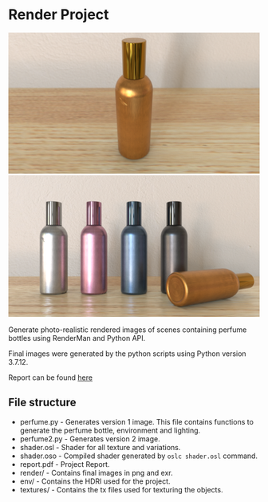 # Render Project

![Version 1](render/v1.png)
![Version 1](render/v2.png)

Generate photo-realistic rendered images of scenes containing perfume bottles using RenderMan and Python API.

Final images were generated by the python scripts using Python version 3.7.12.

Report can be found [here](report.pdf)

## File structure
- perfume.py - Generates version 1 image. This file contains functions to generate the perfume bottle, environment and lighting.
- perfume2.py - Generates version 2 image.
- shader.osl - Shader for all texture and variations.
- shader.oso - Compiled shader generated by ```oslc shader.osl``` command.
- report.pdf - Project Report.
- render/ - Contains final images in png and exr.
- env/ - Contains the HDRI used for the project.
- textures/ - Contains the tx files used for texturing the objects.